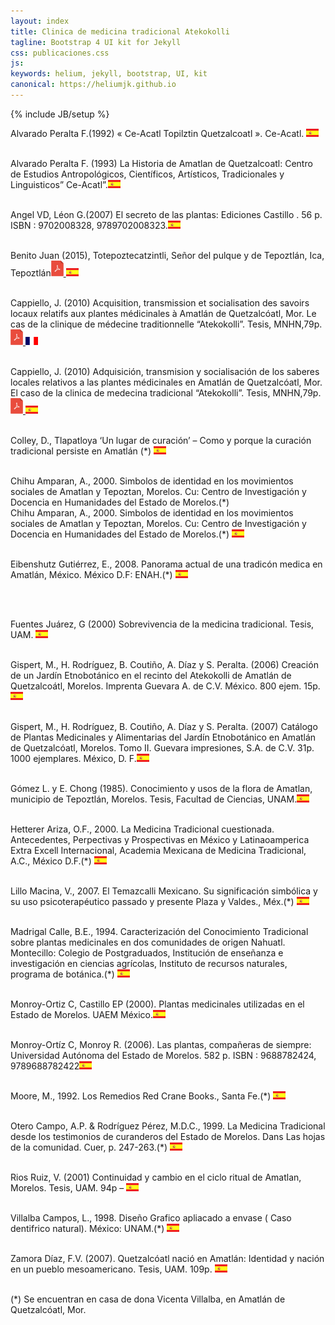 ```yaml
---
layout: index
title: Clinica de medicina tradicional Atekokolli
tagline: Bootstrap 4 UI kit for Jekyll
css: publicaciones.css
js: 
keywords: helium, jekyll, bootstrap, UI, kit
canonical: https://heliumjk.github.io
---
```

{% include JB/setup %}
<!-- Content Area Start -->
<div id="content">
  <div class="container mt-5">
   Alvarado Peralta F.(1992) « Ce-Acatl Topilztin Quetzalcoatl ». Ce-Acatl. <img src="assets/images/es.png" alt="español" width="20" height="13" /><br/><br/>

Alvarado Peralta F. (1993) La Historia de Amatlan de Quetzalcoatl: Centro de Estudios Antropológicos, Científicos, Artísticos, Tradicionales y Linguisticos” Ce-Acatl”.<img class="alignnone wp-image-3424" src="assets/images/es.png" alt="español" width="20" height="13" /><br/><br/>

Angel VD, Léon G.(2007) El secreto de las plantas: Ediciones Castillo . 56 p. ISBN : 9702008328, 9789702008323.<img class="alignnone wp-image-3424" src="assets/images/es.png" alt="español" width="20" height="13" /><br/><br/>

Benito Juan (2015), Totepoztecatzintli, Señor del pulque y de Tepoztlán, Ica, Tepoztlán<a href="assets/pdf/Totepoztecatzintli-Senor-de-l-Pulque-y-de-Tepoztlan.pdf"><img src="assets/images/PDF.png" alt="" width="20" height="25" /></a><a href="assets/pdf/Totepoztecatzintli-Senor-de-l-Pulque-y-de-Tepoztlan.pdf"> <img class="alignnone wp-image-3424" src="assets/images/es.png" alt="español" width="20" height="13" /></a><br/><br/>

Cappiello, J. (2010) Acquisition, transmission et socialisation des savoirs locaux relatifs aux plantes médicinales à Amatlán de Quetzalcóatl, Mor. Le cas de la clinique de médecine traditionnelle “Atekokolli”. Tesis, MNHN,79p.<a href="assets/images/CAPPIELLO_2010_Esp_Full.pdf"><img src="assets/images/PDF.png" alt="" width="20" height="25" /></a><a href="assets/pdf/CAPPIELLO_2010_fr_Full.pdf"> <img class="alignnone wp-image-3425" src="assets/images/fr.png" alt="Français" width="20" height="13" /></a><br/><br/>

Cappiello, J. (2010) Adquisición, transmision y socialisación de los saberes locales relativos a las plantes médicinales en Amatlán de Quetzalcóatl, Mor. El caso de la clinica de medecina tradicional “Atekokolli”. Tesis, MNHN,79p.<a href="assets/images/CAPPIELLO_2010_fr_Full.pdf"><img src="assets/images/PDF.png" alt="" width="20" height="25" /></a><a href="assets/pdf/CAPPIELLO_2010_Esp_Full.pdf"> <img class="alignnone wp-image-3424" src="assets/images/es.png" alt="español" width="20" height="13" /></a><br/><br/>

Colley, D., Tlapatloya ‘Un lugar de curación’ – Como y porque la curación tradicional persiste en Amatlán (*) <img class="alignnone wp-image-3424" src="assets/images/es.png" alt="español" width="20" height="13" /><br/><br/>
<div id="_mcePaste">Chihu Amparan, A., 2000. Simbolos de identidad en los movimientos sociales de Amatlan y Tepoztan, Morelos. Cu: Centro de Investigación y Docencia en Humanidades del Estado de Morelos.(*)</div>
Chihu Amparan, A., 2000. Simbolos de identidad en los movimientos sociales de Amatlan y Tepoztan, Morelos. Cu: Centro de Investigación y Docencia en Humanidades del Estado de Morelos.(*) <img class="alignnone wp-image-3424" src="assets/images/es.png" alt="español" width="20" height="13" /><br/><br/>

Eibenshutz Gutiérrez, E., 2008. Panorama actual de una tradicón medica en Amatlán, México. México D.F: ENAH.(*) <img class="alignnone wp-image-3424" src="assets/images/es.png" alt="español" width="20" height="13" /><br/><br/>

&nbsp;

Fuentes Juárez, G (2000) Sobrevivencia de la medicina tradicional. Tesis, UAM. <img class="alignnone wp-image-3424" src="assets/images/es.png" alt="español" width="20" height="13" /><br/><br/>

Gispert, M., H. Rodríguez, B. Coutiño, A. Díaz y S. Peralta. (2006) Creación de un Jardín Etnobotánico en el recinto del Atekokolli de Amatlán de Quetzalcoátl, Morelos. Imprenta Guevara A. de C.V. México. 800 ejem. 15p.<img class="alignnone wp-image-3424" src="assets/images/es.png" alt="español" width="20" height="13" /><br/><br/>

Gispert, M., H. Rodríguez, B. Coutiño, A. Díaz y S. Peralta. (2007) Catálogo de Plantas Medicinales y Alimentarias del Jardín Etnobotánico en Amatlán de Quetzalcóatl, Morelos. Tomo II. Guevara impresiones, S.A. de C.V. 31p. 1000 ejemplares. México, D. F.<img class="alignnone wp-image-3424" src="assets/images/es.png" alt="español" width="20" height="13" /><br/><br/>

Gómez L. y E. Chong (1985). Conocimiento y usos de la flora de Amatlan, municipio de Tepoztlán, Morelos. Tesis, Facultad de Ciencias, UNAM.<img class="alignnone wp-image-3424" src="assets/images/es.png" alt="español" width="20" height="13" /><br/><br/>

Hetterer Ariza, O.F., 2000. La Medicina Tradicional cuestionada. Antecedentes, Perpectivas y Prospectivas en México y Latinaoamperica Extra Excell Internacional, Academia Mexicana de Medicina Tradicional, A.C., México D.F.(*) <img class="alignnone wp-image-3424" src="assets/images/es.png" alt="español" width="20" height="13" /><br/><br/>

Lillo Macina, V., 2007. El Temazcalli Mexicano. Su significación simbólica y su uso psicoterapéutico passado y presente Plaza y Valdes., Méx.(*) <img class="alignnone wp-image-3424" src="assets/images/es.png" alt="español" width="20" height="13" /><br/><br/>

Madrigal Calle, B.E., 1994. Caracterización del Conocimiento Tradicional sobre plantas medicinales en dos comunidades de origen Nahuatl. Montecillo: Colegio de Postgraduados, Institución de enseñanza e investigación en ciencias agrícolas, Instituto de recursos naturales, programa de botánica.(*) <img class="alignnone wp-image-3424" src="assets/images/es.png" alt="español" width="20" height="13" /><br/><br/>

Monroy-Ortiz C, Castillo EP (2000). Plantas medicinales utilizadas en el Estado de Morelos. UAEM México.<img class="alignnone wp-image-3424" src="assets/images/es.png" alt="español" width="20" height="13" /><br/><br/>

Monroy-Ortíz C, Monroy R. (2006). Las plantas, compañeras de siempre: Universidad Autónoma del Estado de Morelos. 582 p. ISBN : 9688782424, 9789688782422<img class="alignnone wp-image-3424" src="assets/images/es.png" alt="español" width="20" height="13" /><br/><br/>

Moore, M., 1992. Los Remedios Red Crane Books., Santa Fe.(*) <img class="alignnone wp-image-3424" src="assets/images/es.png" alt="español" width="20" height="13" /><br/><br/>

Otero Campo, A.P. &amp; Rodríguez Pérez, M.D.C., 1999. La Medicina Tradicional desde los testimonios de curanderos del Estado de Morelos. Dans Las hojas de la comunidad.  Cuer, p. 247-263.(*) <img class="alignnone wp-image-3424" src="assets/images/es.png" alt="español" width="20" height="13" /><br/><br/>

Rios Ruiz, V. (2001) Continuidad y cambio en el ciclo ritual de Amatlan, Morelos. Tesis, UAM. 94p – <img class="alignnone wp-image-3424" src="assets/images/es.png" alt="español" width="20" height="13" /><br/><br/>

Villalba Campos, L., 1998. Diseño Grafico apliacado a envase ( Caso dentifrico natural). México: UNAM.(*) <img class="alignnone wp-image-3424" src="assets/images/es.png" alt="español" width="20" height="13" /><br/><br/>

Zamora Díaz, F.V. (2007). Quetzalcóatl nació en Amatlán: Identidad y nación en un pueblo mesoamericano. Tesis, UAM. 109p. <img class="alignnone wp-image-3424" src="assets/images/es.png" alt="español" width="20" height="13" /><br/><br/>

(*) Se encuentran en casa de dona Vicenta Villalba, en Amatlán de Quetzalcóatl, Mor.   
   </div>
<!-- Content area end -->
</div>
